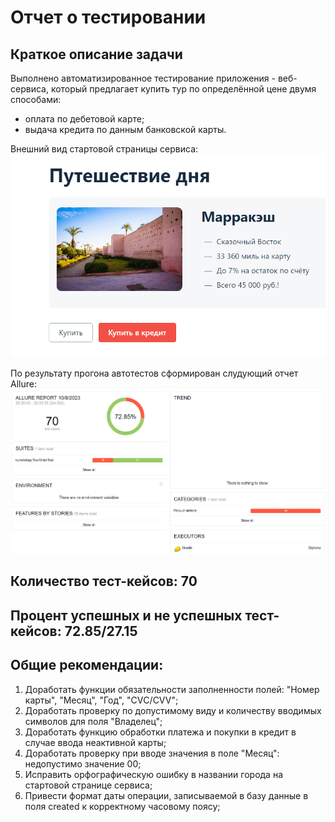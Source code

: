 # Отчет о тестировании

## Краткое описание задачи
Выполнено автоматизированное тестирование приложения - веб-сервиса, который предлагает купить тур по определённой цене двумя способами:
- оплата по дебетовой карте;
- выдача кредита по данным банковской карты.

Внешний вид стартовой страницы сервиса:
![img.png](img.png)

По результату прогона автотестов сформирован слудующий отчет Allure:
![img_1.png](img_1.png)

## Количество тест-кейсов: 70
## Процент успешных и не успешных тест-кейсов: 72.85/27.15
## Общие рекомендации:
1. Доработать функции обязательности заполненности полей: "Номер карты", "Месяц", "Год", "CVС/CVV";
2. Доработать проверку по допустимому виду и количеству вводимых символов для поля "Владелец";
3. Доработать функцию обработки платежа и покупки в кредит в случае ввода неактивной карты;
4. Доработать проверку при вводе значения в поле "Месяц": недопустимо значение 00;
5. Исправить орфографическую ошибку в названии города на стартовой странице сервиса;
6. Привести формат даты операции, записываемой в базу данные в поля created к корректному часовому поясу;



